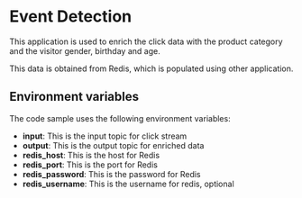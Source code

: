 # Event Detection

This application is used to enrich the click data with the product category and the visitor gender, birthday and age.

This data is obtained from Redis, which is populated using other application.

## Environment variables

The code sample uses the following environment variables:

- **input**: This is the input topic for click stream
- **output**: This is the output topic for enriched data
- **redis_host**: This is the host for Redis
- **redis_port**: This is the port for Redis
- **redis_password**: This is the password for Redis
- **redis_username**: This is the username for redis, optional
